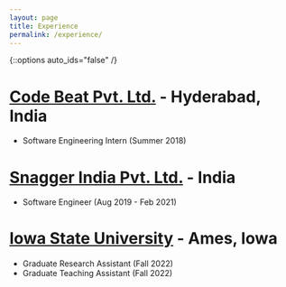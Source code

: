 ```yaml
---
layout: page
title: Experience
permalink: /experience/
---
```

{::options auto_ids="false" /}



# [Code Beat Pvt. Ltd.](https://codebeat.in/) - Hyderabad, India
  
   * Software Engineering Intern (Summer 2018)


# [Snagger India Pvt. Ltd.](https://snagger.in/) - India

 * Software Engineer (Aug 2019 - Feb 2021)


# [Iowa State University](https://www.ece.iastate.edu/) - Ames, Iowa 

   * Graduate Research Assistant (Fall 2022)
   * Graduate Teaching Assistant (Fall 2022)
